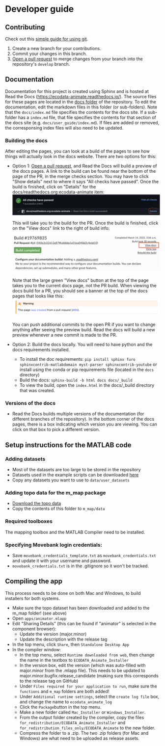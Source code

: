 # Developer guide

## Contributing
Check out this [simple guide for using git](https://rogerdudler.github.io/git-guide/).

1. Create a new branch for your contributions.
2. Commit your changes in this branch.
3. [Open a pull request](https://github.com/jemissik/movebank_vis/pulls) to merge changes from your branch into the
repository's ``develop`` branch.


## Documentation

Documentation for this project is created using Sphinx and is hosted at Read the Docs (https://ecodata-animate.readthedocs.io/). The source files
for these pages are located in the [docs folder](https://github.com/jemissik/movebank_vis/tree/develop/docs) of the repository. To edit the documentation, edit the markdown files in this folder (or sub-folders). Note that the ``docs/index.md`` file specifies the contents for the docs site. If a sub-folder has a ``index.md`` file, that file specifies the contents for that section of the docs site (e.g. ``docs/user_guide/index.md``). If files are added or removed, the corresponsing index files will also need to be updated.

### Building the docs
After editing the pages, you can look at a build of the pages to see how things will actually look in the docs website. There are two options for this:
- Option 1: [Open a pull request](https://github.com/jemissik/movebank_vis/pulls), and Read the Docs will build a preview of the docs pages. A link to the build can be found near the bottom of the page of the PR, in the merge checks section. You may have to click "Show details" next to where it says "All checks have passed".  Once the build is finished, click on "Details" for the docs/readthedocs.org:ecodata-animate item:
  ![rtd_status_check](images/github_status_checks.png)

  This will take you to the build for the PR. Once the build is finished, click on the "View docs" link to the right of build info:

  ![view_rtd_build](images/rtd_build.png)

  Note that the large green "View docs" button at the top of the page takes you to the current docs page, not the PR build. When viewing the docs build for a PR, you should see a banner at the top of the docs pages that looks like this:
  ![rtd_pr_banner](images/rtd_pr_version_warning.png)

  You can push additional commits to the open PR if you want to change anything after seeing the preview build. Read the docs will build a new preview whenever a new commit is made to the PR.

- Option 2: Build the docs locally. You will need to have python and the docs requirements installed.

    - To install the doc requirements: ``pip install sphinx furo sphinxcontrib-matlabdomain myst-parser sphinxcontrib-youtube`` or install
    using the conda or pip requirements file (located in the ``docs`` directory)
    - Build the docs: ``sphinx-build -b html docs docs/_build``
    - To view the build, open the ``index.html`` in the docs/_build directory that was created.

### Versions of the docs
- Read the Docs builds multiple versions of the documentation (for different branches of the repository). In the bottom corner of the docs pages, there is a box indicating which version you are viewing. You can click on that box to pick a different version.



## Setup instructions for the MATLAB code

### Adding datasets
- Most of the datasets are too large to be stored in the repository
- Datasets used in the example scripts can be downloaded [here](https://drive.google.com/drive/folders/1pyK4E-z8XUjRlYKYFX5L198YOlvOoUHA?usp=sharing)
- Copy any datasets you want to use to ``data/user_datasets``
### Adding topo data for the m_map package
- [Download the topo data](https://drive.google.com/drive/folders/1RmhHbSsm15i5xQVMWLaerv39fHja2fgr?usp=sharing)
- Copy the contents of this folder to ``m_map/data``

### Required toolboxes
The mapping toolbox and the MATLAB Compiler need to be installed.
### Specifying Movebank login credentials:
- Save ``movebank_credentials_template.txt`` as ``movebank_credentials.txt`` and update it with your username and password.
- ``movebank_credentials.txt`` is in the .gitignore so it won't be tracked.

## Compiling the app

This process needs to be done on both Mac and Windows, to build installers for both systems.

- Make sure the topo dataset has been downloaded and added to the m_map folder! (see above)
- Open ``apps/animator.mlapp``
- Edit "Sharing Details" (this can be found if "animator" is selected in the component browser):
  - Update the version (major.minor)
  - Update the description with the release tag
- In the top menu, click ``Share``, then ``Standalone Desktop App``
- In the compiler window:
  - In the top menu, select ``Runtime downloaded from web``, then change the name in the textbox to ``ECODATA_Animate_Installer``
  - In the version box, edit the version (which was auto-filled with major.minor from the .mlapp file). This needs to be updated to major.minor.bugfix.release_candidate (making sure this corresponds to the release tag on GitHub)
  - Under ``Files required for your application to run``, make sure the ``functions`` and ``m_map`` folders are both added!
  - Under ``Additional runtime settings``, select the ``create log file`` box, and change the name to ``ecodata_animate_log``
  - Click the ``Package``button in the top menu.
  - Make a new folder called ``Mac_Installer`` or ``Windows_Installer``.
  - From the output folder created by the compiler, copy the files ``for_redistribution/ECODATA_Animate_Installer`` and ``for_redistribution_files_only/ECODATA_Animate`` to the new folder.
  - Compress the folder to a .zip. The two .zip folders (for Mac and Windows) are what need to be uploaded as release assets.
